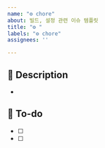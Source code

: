 ```yaml
---
name: "⚙️ chore"
about: 빌드, 설정 관련 이슈 템플릿
title: "⚙️ "
labels: "⚙️ chore"
assignees: ''

---
```


## 📌 Description
- 

## 📝 To-do
- [ ] 
- [ ]
